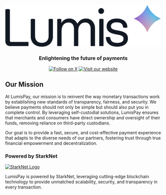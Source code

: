 <a id="readme-top"></a>

<!-- PROJECT LOGO -->

<!-- [![Image](images/lumispay-logo-dark.png#gh-dark-mode-only)![Image](images/lumispay-logo-light.png#gh-light-mode-only)](https://lumispay.com) -->

<div align="center">
 <a href="https://lumispay.com">
    <picture>
      <source srcset="images/lumispay-logo-dark.png" media="(prefers-color-scheme: dark)">
      <source srcset="images/lumispay-logo-light.png" media="(prefers-color-scheme: light)">
      <img src="images/lumispay-logo-light.png" alt="LumisPay Logo">
    </picture>
  </a>
  
  <br />

  <h3 align="center">
    Enlightening the future of payments
  </h3>

[![Follow on X](https://img.shields.io/badge/Follow-on%20X-121923?logo=x&logoColor=white&label=Follow)](https://x.com/lumispay)
[![Visit our website](https://img.shields.io/badge/Visit%20our%20website-121923?logo=google-chrome&logoColor=white)](https://lumispay.com)

</div>

<!-- OUR MISSION SECTION -->

## Our Mission

<div align="left">
  <p>
    At LumisPay, our mission is to reinvent the way monetary transactions work by establishing new standards of transparency, fairness, and security. We believe payments should not only be simple but should also put you in complete control. By leveraging self-custodial solutions, LumisPay ensures that merchants and consumers have direct ownership and oversight of their funds, removing reliance on third-party custodians.
  </p>
  <p>
    Our goal is to provide a fast, secure, and cost-effective payment experience that adapts to the diverse needs of our partners, fostering trust through true financial empowerment and decentralization.
  </p>
</div>

<!-- POWERED BY STARKNET -->
<div align="left">
  <h3>Powered by StarkNet</h3>
  <a href="https://starknet.io">
    <img src="images/starknet-logo.png" alt="StarkNet Logo" width="200">
  </a>
  <p>
    LumisPay is powered by StarkNet, leveraging cutting-edge blockchain technology to provide unmatched scalability, security, and transparency in every transaction.
  </p>
</div>

<a id="readme-bottom"></a>
